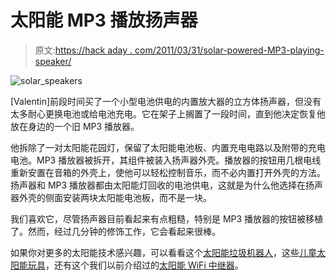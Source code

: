 # 太阳能 MP3 播放扬声器

> 原文:[https://hack aday . com/2011/03/31/solar-powered-MP3-playing-speaker/](https://hackaday.com/2011/03/31/solar-powered-mp3-playing-speaker/)

![solar_speakers](../Images/d1198fa8859c0bbfba947dfb11dde2a1.png "solar_speakers")

[Valentin]前段时间买了一个小型电池供电的内置放大器的立方体扬声器，但没有太多耐心更换电池或给电池充电。它在架子上搁置了一段时间，直到他决定恢复他放在身边的一个旧 MP3 播放器。

他拆除了一对太阳能花园灯，保留了太阳能电池板、内置充电电路以及附带的充电电池。MP3 播放器被拆开，其组件被装入扬声器外壳。播放器的按钮用几根电线重新安置在音箱的外壳上，使他可以轻松控制音乐，而不必内置打开外壳的方法。扬声器和 MP3 播放器都由太阳能灯回收的电池供电，这就是为什么他选择在扬声器外壳的侧面安装两块太阳能电池板，而不是一块。

我们喜欢它，尽管扬声器目前看起来有点粗糙，特别是 MP3 播放器的按钮被移植了。然而，经过几分钟的修饰工作，它会看起来很棒。

如果你对更多的太阳能技术感兴趣，可以看看这个[太阳能垃圾机器人](http://hackaday.com/2011/02/20/solar-powered-junkbot/)，这些[儿童太阳能玩具](http://hackaday.com/2011/01/04/solar-monsters-you-know-for-kids/)，还有这个我们以前介绍过的[太阳能 WiFi 中继器](http://hackaday.com/2010/10/06/solar-powered-wifi-repeater/)。